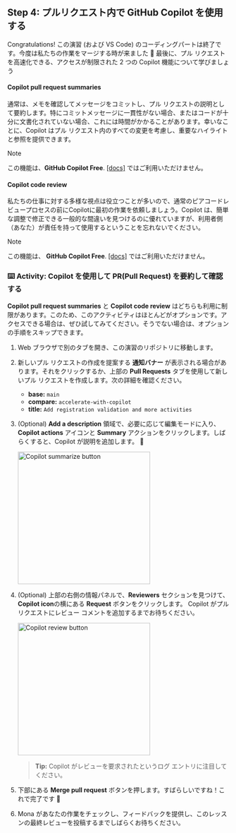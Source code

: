 ## Step 4: プルリクエスト内で GitHub Copilot を使用する

Congratulations! この演習 (および VS Code) のコーディングパートは終了です。今度は私たちの作業をマージする時が来ました :tada: 最後に、プル リクエストを高速化できる、アクセスが制限された 2 つの Copilot 機能について学びましょう

#### Copilot pull request summaries

通常は、メモを確認してメッ​​セージをコミットし、プル リクエストの説明として要約します。特にコミットメッセージに一貫性がない場合、またはコードが十分に文書化されていない場合、これには時間がかかることがあります。幸いなことに、Copilot はプル リクエスト内のすべての変更を考慮し、重要なハイライトと参照を提供できます。

> [!NOTE]
> この機能は、**GitHub Copilot Free**. [[docs]](https://docs.github.com/en/enterprise-cloud@latest/copilot/using-github-copilot/using-github-copilot-for-pull-requests/creating-a-pull-request-summary-with-github-copilot) ではご利用いただけません。

#### Copilot code review

私たちの仕事に対する多様な視点は役立つことが多いので、通常のピアコードレビュープロセスの前にCopilotに最初の作業を依頼しましょう。Copilot は、簡単な調整で修正できる一般的な間違いを見つけるのに優れていますが、利用者側（あなた）が責任を持って使用するということを忘れないでください。

> [!NOTE]
> この機能は、 **GitHub Copilot Free**. [[docs]](https://docs.github.com/en/copilot/using-github-copilot/code-review/using-copilot-code-review) ではご利用いただけません。

### :keyboard: Activity: Copilot を使用して PR(Pull Request) を要約して確認する

**Copilot pull request summaries** と **Copilot code review** はどちらも利用に制限があります。このため、このアクティビティはほとんどがオプションです。アクセスできる場合は、ぜひ試してみてください。そうでない場合は、オプションの手順をスキップできます。

1. Web ブラウザで別のタブを開き、この演習のリポジトリに移動します。

1. 新しいプル リクエストの作成を提案する **通知バナー** が表示される場合があります。それをクリックするか、上部の **Pull Requests** タブを使用して新しいプル リクエストを作成します。次の詳細を確認ください。

   - **base:** `main`
   - **compare:** `accelerate-with-copilot`
   - **title:** `Add registration validation and more activities`

1. (Optional) **Add a description** 領域で、必要に応じて編集モードに入り、**Copilot actions** アイコンと **Summary** アクションをクリックします。しばらくすると、Copilot が説明を追加します。 :memo:

   <img alt="Copilot summarize button " width="300px" src="https://github.com/user-attachments/assets/3fc5fab4-db03-4ab8-8a16-cdd71ec2ded0">

1. (Optional) 上部の右側の情報パネルで、**Reviewers** セクションを見つけて、**Copilot icon**の横にある **Request** ボタンをクリックします。 Copilot がプル リクエストにレビュー コメントを追加するまでお待ちください。

   <img alt="Copilot review button" width="300px" src="https://github.com/user-attachments/assets/39b15002-a235-4c25-b09d-6a8097e27b62">

   > **Tip:** Copilot がレビューを要求されたというログ エントリに注目してください。

1. 下部にある **Merge pull request** ボタンを押します。すばらしいですね！これで完了です  :tada:

1. Mona があなたの作業をチェックし、フィードバックを提供し、このレッスンの最終レビューを投稿するまでしばらくお待ちください。
